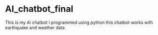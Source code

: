 # AI_chatbot_final
This is my Ai chatbot I programmed using python this chatbot works with earthquake and weather data 

